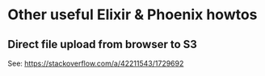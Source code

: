 # Other useful Elixir & Phoenix howtos


## Direct file upload from browser to S3

See: https://stackoverflow.com/a/42211543/1729692
